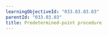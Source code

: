 ```yaml
---
learningObjectiveId: "033.03.03.03"
parentId: "033.03.03"
title: Predetermined-point procedure
---
```

